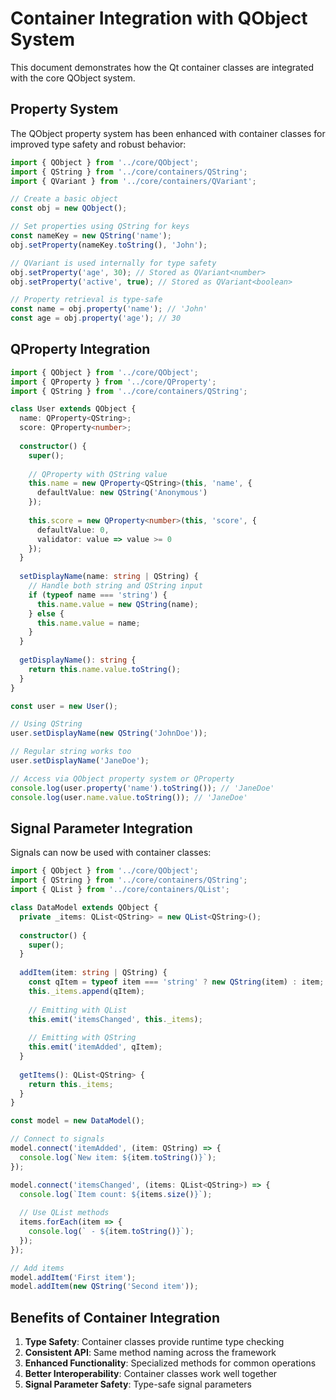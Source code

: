 # Container Integration with QObject System

This document demonstrates how the Qt container classes are integrated with the core QObject system.

## Property System

The QObject property system has been enhanced with container classes for improved type safety and robust behavior:

```typescript
import { QObject } from '../core/QObject';
import { QString } from '../core/containers/QString';
import { QVariant } from '../core/containers/QVariant';

// Create a basic object
const obj = new QObject();

// Set properties using QString for keys
const nameKey = new QString('name');
obj.setProperty(nameKey.toString(), 'John');

// QVariant is used internally for type safety
obj.setProperty('age', 30); // Stored as QVariant<number>
obj.setProperty('active', true); // Stored as QVariant<boolean>

// Property retrieval is type-safe
const name = obj.property('name'); // 'John'
const age = obj.property('age'); // 30
```

## QProperty Integration

```typescript
import { QObject } from '../core/QObject';
import { QProperty } from '../core/QProperty';
import { QString } from '../core/containers/QString';

class User extends QObject {
  name: QProperty<QString>;
  score: QProperty<number>;
  
  constructor() {
    super();
    
    // QProperty with QString value
    this.name = new QProperty<QString>(this, 'name', {
      defaultValue: new QString('Anonymous')
    });
    
    this.score = new QProperty<number>(this, 'score', {
      defaultValue: 0,
      validator: value => value >= 0
    });
  }
  
  setDisplayName(name: string | QString) {
    // Handle both string and QString input
    if (typeof name === 'string') {
      this.name.value = new QString(name);
    } else {
      this.name.value = name;
    }
  }
  
  getDisplayName(): string {
    return this.name.value.toString();
  }
}

const user = new User();

// Using QString
user.setDisplayName(new QString('JohnDoe'));

// Regular string works too
user.setDisplayName('JaneDoe');

// Access via QObject property system or QProperty
console.log(user.property('name').toString()); // 'JaneDoe'
console.log(user.name.value.toString()); // 'JaneDoe'
```

## Signal Parameter Integration

Signals can now be used with container classes:

```typescript
import { QObject } from '../core/QObject';
import { QString } from '../core/containers/QString';
import { QList } from '../core/containers/QList';

class DataModel extends QObject {
  private _items: QList<QString> = new QList<QString>();
  
  constructor() {
    super();
  }
  
  addItem(item: string | QString) {
    const qItem = typeof item === 'string' ? new QString(item) : item;
    this._items.append(qItem);
    
    // Emitting with QList
    this.emit('itemsChanged', this._items);
    
    // Emitting with QString
    this.emit('itemAdded', qItem);
  }
  
  getItems(): QList<QString> {
    return this._items;
  }
}

const model = new DataModel();

// Connect to signals
model.connect('itemAdded', (item: QString) => {
  console.log(`New item: ${item.toString()}`);
});

model.connect('itemsChanged', (items: QList<QString>) => {
  console.log(`Item count: ${items.size()}`);
  
  // Use QList methods
  items.forEach(item => {
    console.log(` - ${item.toString()}`);
  });
});

// Add items
model.addItem('First item');
model.addItem(new QString('Second item'));
```

## Benefits of Container Integration

1. **Type Safety**: Container classes provide runtime type checking
2. **Consistent API**: Same method naming across the framework
3. **Enhanced Functionality**: Specialized methods for common operations
4. **Better Interoperability**: Container classes work well together
5. **Signal Parameter Safety**: Type-safe signal parameters
